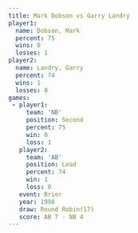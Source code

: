 ```yaml
---
title: Mark Dobson vs Garry Landry
player1:             
  name: Dobson, Mark 
  percent: 75        
  wins: 0            
  losses: 1          
player2:             
  name: Landry, Garry
  percent: 74        
  wins: 1            
  losses: 0          
games:
 - player1:          
     team: 'NB'      
     position: Second
     percent: 75     
     win: 0          
     loss: 1         
   player2:        
     team: 'AB'    
     position: Lead
     percent: 74   
     win: 1        
     loss: 0       
   event: Brier         
   year: 1998           
   draw: Round Robin(17)
   score: AB 7 - NB 4   
---
```


